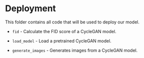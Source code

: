# Deployment

This folder contains all code that will be used to deploy our model.

- `fid` - Calculate the FID score of a CycleGAN model.

- `load_model` - Load a pretrained CycleGAN model.

- `generate_images` - Generates images from a CycleGAN model.  